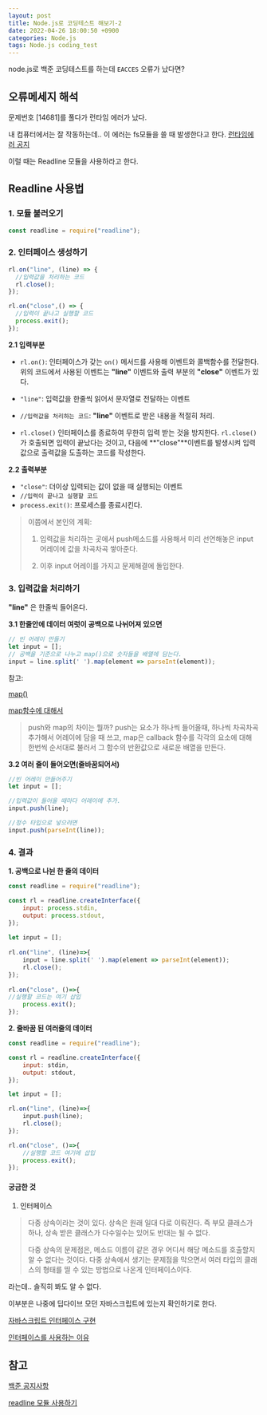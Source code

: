 ```yaml
---
layout: post
title: Node.js로 코딩테스트 해보기-2
date: 2022-04-26 18:00:50 +0900
categories: Node.js
tags: Node.js coding_test  
---
```




node.js로 백준 코딩테스트를 하는데 `EACCES` 오류가 났다면?



## 오류메세지 해석

문제번호 [14681]를 풀다가 런타임 에러가 났다.

내 컴퓨터에서는 잘 작동하는데.. 이 에러는 fs모듈을 쓸 때 발생한다고 한다. [런타임에러 공지](https://www.acmicpc.net/board/view/66736)

이럴 때는 Readline 모듈을 사용하라고 한다.

## Readline 사용법

### 1. 모듈 불러오기

```js
const readline = require("readline");
```

### 2. 인터페이스 생성하기

```js
rl.on("line", (line) => {
  //입력값을 처리하는 코드
  rl.close();
});

rl.on("close",() => {
  //입력이 끝나고 실행할 코드
  process.exit();
});

```

 **2.1 입력부분**

- `rl.on()`: 인터페이스가 갖는 `on()` 메서드를 사용해 이벤트와 콜백함수를 전달한다. 위의 코드에서 사용된 이벤트는 **"line"** 이벤트와 출력 부분의 **"close"** 이벤트가 있다.

- `"line"`: 입력값을 한줄씩 읽어서 문자열로 전달하는 이벤트

- `//입력값을 처리하는 코드`: **"line"** 이벤트로 받은 내용을 적절히 처리.

- `rl.close()` 인터페이스를 종료하여 무한히 입력 받는 것을 방지한다. `rl.close()` 가 호출되면 입력이 끝났다는 것이고, 다음에 **"close"**이벤트를 발생시켜 입력값으로 출력값을 도출하는 코드를 작성한다.

   

**2.2 출력부분**

- `"close"`: 더이상 입력되는 값이 없을 때 실행되는 이벤트
- `//입력이 끝나고 실행할 코드`
- `process.exit()`: 프로세스를 종료시킨다.



>  이쯤에서 본인의 계획:
>
> 1. 입력값을 처리하는 곳에서 push메소드를 사용해서 미리 선언해놓은 input 어레이에 값을 차곡차곡 쌓아준다.
>
> 2. 이후 input 어레이를 가지고 문제해결에 돌입한다.





### 3. 입력값을 처리하기

**"line"** 은 한줄씩 들어온다. 



 **3.1 한줄안에 데이터 여럿이 공백으로 나뉘어져 있으면**

```js
// 빈 어레이 만들기
let input = [];
// 공백을 기준으로 나누고 map()으로 숫자들을 배열에 담는다.
input = line.split(' ').map(element => parseInt(element));

```

참고: 

[map()](https://developer.mozilla.org/ko/docs/Web/JavaScript/Reference/Global_Objects/Array/map)

[map함수에 대해서](https://velog.io/@claire-euni/js-map%ED%95%A8%EC%88%98%EC%97%90-%EB%8C%80%ED%95%B4%EC%84%9C)

> push와 map의 차이는 뭘까? push는 요소가 하나씩 들어올때, 하나씩 차곡차곡 추가해서 어레이에 담을 때 쓰고, map은 callback 함수를 각각의 요소에 대해 한번씩 순서대로 불러서 그 함수의 반환값으로 새로운 배열을 만든다.

**3.2 여러 줄이 들어오면(줄바꿈되어서)**

```js
//빈 어레이 만들어주기
let input = [];

//입력값이 들어올 때마다 어레이에 추가.
input.push(line);

//정수 타입으로 넣으려면
input.push(parseInt(line));
```



### 4. 결과

**1. 공백으로 나뉜 한 줄의 데이터**

```js
const readline = require("readline");

const rl = readline.createInterface({
	input: process.stdin,
    output: process.stdout,
});
    
let input = [];
    
rl.on("line", (line)=>{
    input = line.split(' ').map(element => parseInt(element));
   	rl.close();
});
    
rl.on("close", ()=>{
//실행할 코드는 여기 삽입
	process.exit();
});
```

**2. 줄바꿈 된 여러줄의 데이터**

```js
const readline = require("readline");

const rl = readline.createInterface({
	input: stdin,
	output: stdout,
});

let input = [];

rl.on("line", (line)=>{
	input.push(line);
	rl.close();
});

rl.on("close", ()=>{
	//실행할 코드 여기에 삽입
	process.exit();
});
```







#### 궁금한 것

1. 인터페이스

>  다중 상속이라는 것이 있다. 상속은 원래 일대 다로 이뤄진다. 즉 부모 클래스가 하나, 상속 받은 클래스가 다수일수는 있어도 반대는 될 수 없다.
>
> 다중 상속의 문제점은, 메소드 이름이 같은 경우 어디서 해당 메소드를 호출할지 알 수 없다는 것이다. 다중 상속에서 생기는 문제점을 막으면서 여러 타입의 클래스의 형태를 띨 수 있는 방법으로 나온게 인터페이스이다.

라는데.. 솔직히 봐도 알 수 없다. 

이부분은 나중에 딥다이브 모던 자바스크립트에 있는지 확인하기로 한다.

[자바스크립트 인터페이스 구현](https://mohwaproject.tistory.com/entry/자바스크립트-인터페이스-구현)

[인터페이스를 사용하는 이유](https://mrtint.tistory.com/679)







## 참고

[백준 공지사항](https://www.acmicpc.net/board/view/66736)

[readline 모듈 사용하기](https://velog.io/@leenzy/readline-%EB%AA%A8%EB%93%88-%EC%82%AC%EC%9A%A9%ED%95%98%EA%B8%B0)

